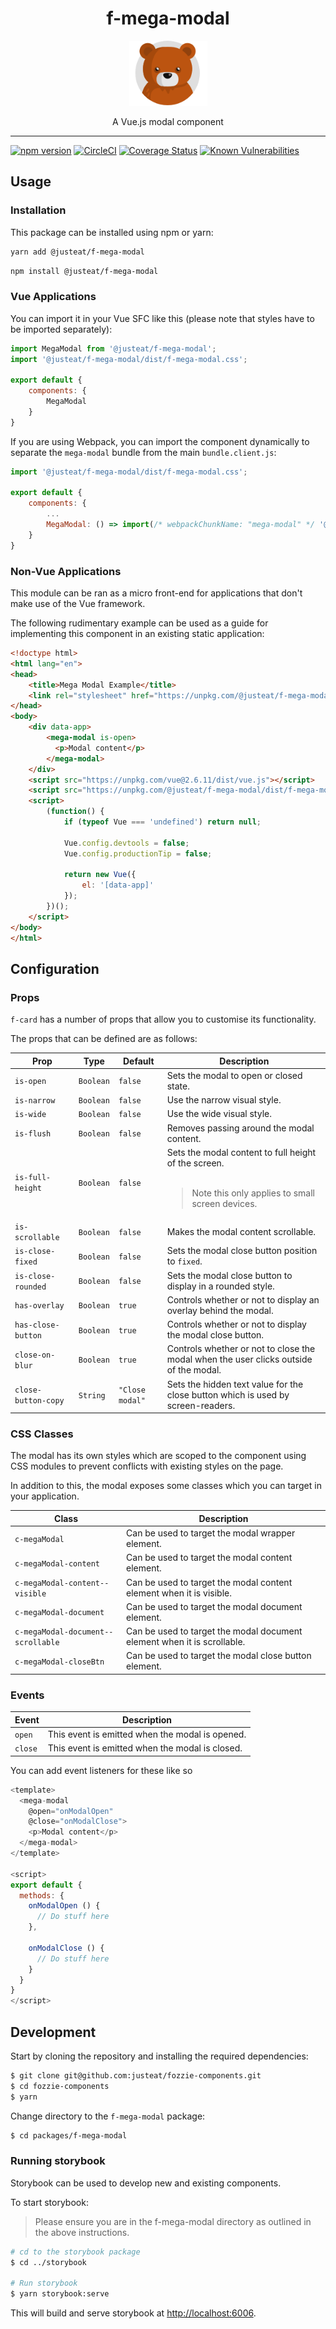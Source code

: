 
<div align="center">
  <h1>f-mega-modal</h1>

  <img width="125" alt="Fozzie Bear" src="../../bear.png" />

  <p>A Vue.js modal component</p>
</div>

---

[![npm version](https://badge.fury.io/js/%40justeat%2Ff-mega-modal.svg)](https://badge.fury.io/js/%40justeat%2Ff-mega-modal)
[![CircleCI](https://circleci.com/gh/justeat/fozzie-components.svg?style=svg&circle-token=4c77c1990b98c8e06e01b497bc80f376346f609d)](https://circleci.com/gh/justeat/workflows/fozzie-components)
[![Coverage Status](https://coveralls.io/repos/github/justeat/f-mega-modal/badge.svg)](https://coveralls.io/github/justeat/f-mega-modal)
[![Known Vulnerabilities](https://snyk.io/test/github/justeat/f-mega-modal/badge.svg?targetFile=package.json)](https://snyk.io/test/github/justeat/f-mega-modal?targetFile=package.json)


## Usage

### Installation

This package can be installed using npm or yarn:

```sh
yarn add @justeat/f-mega-modal
```

```sh
npm install @justeat/f-mega-modal
```

### Vue Applications

You can import it in your Vue SFC like this (please note that styles have to be imported separately):

```js
import MegaModal from '@justeat/f-mega-modal';
import '@justeat/f-mega-modal/dist/f-mega-modal.css';

export default {
    components: {
        MegaModal
    }
}
```

If you are using Webpack, you can import the component dynamically to separate the `mega-modal` bundle from the main `bundle.client.js`:

```js
import '@justeat/f-mega-modal/dist/f-mega-modal.css';

export default {
    components: {
        ...
        MegaModal: () => import(/* webpackChunkName: "mega-modal" */ '@justeat/f-mega-modal')
    }
}

```

### Non-Vue Applications

This module can be ran as a micro front-end for applications that don't make use of the Vue framework.

The following rudimentary example can be used as a guide for implementing this component in an existing static application:

```html
<!doctype html>
<html lang="en">
<head>
    <title>Mega Modal Example</title>
    <link rel="stylesheet" href="https://unpkg.com/@justeat/f-mega-modal/dist/f-mega-modal.css">
</head>
<body>
    <div data-app>
        <mega-modal is-open>
          <p>Modal content</p>
        </mega-modal>
    </div>
    <script src="https://unpkg.com/vue@2.6.11/dist/vue.js"></script>
    <script src="https://unpkg.com/@justeat/f-mega-modal/dist/f-mega-modal.umd.min.js"></script>
    <script>
        (function() {
            if (typeof Vue === 'undefined') return null;

            Vue.config.devtools = false;
            Vue.config.productionTip = false;

            return new Vue({
                el: '[data-app]'
            });
    	})();
    </script>
</body>
</html>
```

## Configuration

### Props

`f-card` has a number of props that allow you to customise its functionality.

The props that can be defined are as follows:

| Prop  | Type  | Default | Description |
| ----- | ----- | ------- | ----------- |
| `is-open` | `Boolean` | `false` | Sets the modal to open or closed state. |
| `is-narrow` | `Boolean` | `false` | Use the narrow visual style. |
| `is-wide` | `Boolean` | `false` | Use the wide visual style. |
| `is-flush` | `Boolean` | `false` | Removes passing around the modal content. |
| `is-full-height` | `Boolean` | `false` | Sets the modal content to full height of the screen.<br/><br/><blockquote>Note this only applies to small screen devices.</blockquote> |
| `is-scrollable` | `Boolean` | `false` | Makes the modal content scrollable. |
| `is-close-fixed` | `Boolean` | `false` | Sets the modal close button position to `fixed`. |
| `is-close-rounded` | `Boolean` | `false` | Sets the modal close button to display in a rounded style. |
| `has-overlay` | `Boolean` | `true` | Controls whether or not to display an overlay behind the modal. |
| `has-close-button` | `Boolean` | `true` | Controls whether or not to display the modal close button. |
| `close-on-blur` | `Boolean` | `true` | Controls whether or not to close the modal when the user clicks outside of the modal. |
| `close-button-copy` | `String` | `"Close modal"` | Sets the hidden text value for the close button which is used by screen-readers. |

### CSS Classes

The modal has its own styles which are scoped to the component using CSS modules to prevent conflicts with existing styles on the page.

In addition to this, the modal exposes some classes which you can target in your application.

| Class | Description |
| ----- | ----------- |
| `c-megaModal` | Can be used to target the modal wrapper element. |
| `c-megaModal-content` | Can be used to target the modal content element. |
| `c-megaModal-content--visible` | Can be used to target the modal content element when it is visible. |
| `c-megaModal-document` | Can be used to target the modal document element. |
| `c-megaModal-document--scrollable` | Can be used to target the modal document element when it is scrollable. |
| `c-megaModal-closeBtn` | Can be used to target the modal close button element. |

### Events

| Event | Description |
| ----- | ----------- |
| `open` | This event is emitted when the modal is opened. |
| `close` | This event is emitted when the modal is closed. |

You can add event listeners for these like so

```js
<template>
  <mega-modal
    @open="onModalOpen"
    @close="onModalClose">
    <p>Modal content</p>
  </mega-modal>
</template>

<script>
export default {
  methods: {
    onModalOpen () {
      // Do stuff here
    },

    onModalClose () {
      // Do stuff here
    }
  }
}
</script>
```

## Development

Start by cloning the repository and installing the required dependencies:

```sh
$ git clone git@github.com:justeat/fozzie-components.git
$ cd fozzie-components
$ yarn
```

Change directory to the `f-mega-modal` package:

```sh
$ cd packages/f-mega-modal
```

### Running storybook

Storybook can be used to develop new and existing components.

To start storybook:

> Please ensure you are in the f-mega-modal directory as outlined in the above instructions.

```sh
# cd to the storybook package
$ cd ../storybook

# Run storybook
$ yarn storybook:serve
```

This will build and serve storybook at [http://localhost:6006](http://localhost:6006).

